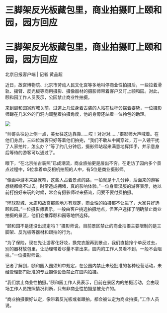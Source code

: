 # 三脚架反光板藏包里，商业拍摄盯上颐和园，园方回应

# 三脚架反光板藏包里，商业拍摄盯上颐和园，园方回应

北京日报客户端 | 记者 黄品超

近日，故宫博物院、北京市劳动人民文化宫等多地叫停商业性拍摄后，一些拉着滑轨、摇臂、反光板等商用摄影、摄像器材的摄影师带着客户又盯上颐和园。对此，颐和园工作人员表示，公园禁止商业性拍摄。

来到颐和园寅辉城关前，过道上几位身着古装的人站在栏杆旁摆着姿势，一位摄影师蹲在几米外的门洞内调整着拍摄角度，他的身旁还站着一位拎包的助理。

![](https://inews.gtimg.com/om_bt/OoidwujB9eg5CGoOxf2OxsOO29I0mGTl1P-q1DjkbCYRcAA/1000)

“帅哥头往边上侧一点，美女往这边靠靠……哎！对对对……”摄影师大声喊着。在他们身后，三四位游客只好等着他们拍完，“我们不敢从中间穿过，万一入镜干扰了人家拍片，怎么办？”等了约几分钟后，摄影师站起来满意地挥挥手，并示意身后等待的游客可以通过了。

眼下，“在北京拍古装照”已成潮流，商业旅拍更是层出不穷。在走访了园内多个景点过程中，9位拿着单反相机拍照的人中，有5位是商业摄影师。

“像画中游本来路就窄，这些人占着景点的路，一拍就是十几分钟，后面来的游客想绕都绕不过去。时常造成拥堵，真的影响体验。”一位身着汉服的游客表示，她以前打扮好来玩的时候，常会有摄影师过来搭讪，问要不要付费拍摄。

“环球影城、太庙和故宫那些地方有规定，商业性的拍摄都不让进了，大家只好选颐和园。”一位摄影师表示，一般由客户挑选拍摄地点，但客户选择了明确禁止商业拍摄的景区，他们会推荐颐和园等地供选择。

“颐和园不是还没出规定吗？”摄影师说，目前景区禁止的商业拍摄主要限制的是三脚架、反光板等器材和跟拍的行为。

“为了保险，现在先让游客化好妆，换完衣服再到景点，我们直接拎个单反过去，别的器材放包里，让助理带着尽量不拿出来，园内的工作人员看不到，一般不会阻拦。”一位摄影师说。

记者了解到，颐和园入园须知中规定，在公园内禁止未经批准的各种经营活动，未经管理部门批准的专业摄像设备禁止在园内拍摄。

“我们禁止商业性拍摄。”颐和园工作人员表示，目前在景区内的拍摄活动，会由现场工作人员按照情况判断，只有非商业性拍摄是被允许的。

“商业拍摄很好认定，像带着反光板或者跟拍，都会被认定为商业拍摄。”工作人员说。

